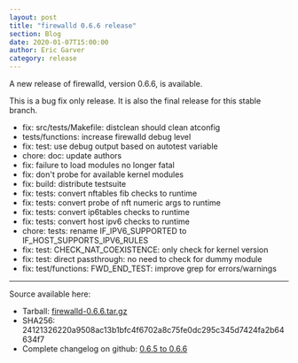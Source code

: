 ```yaml
---
layout: post
title: "firewalld 0.6.6 release"
section: Blog
date: 2020-01-07T15:00:00
author: Eric Garver
category: release
---
```


A new release of firewalld, version 0.6.6, is available.

This is a bug fix only release. It is also the final release for this stable
branch.

- fix: src/tests/Makefile: distclean should clean atconfig
- tests/functions: increase firewalld debug level
- fix: test: use debug output based on autotest variable
- chore: doc: update authors
- fix: failure to load modules no longer fatal
- fix: don't probe for available kernel modules
- fix: build: distribute testsuite
- fix: tests: convert nftables fib checks to runtime
- fix: tests: convert probe of nft numeric args to runtime
- fix: tests: convert ip6tables checks to runtime
- fix: tests: convert host ipv6 checks to runtime
- chore: tests: rename IF_IPV6_SUPPORTED to IF_HOST_SUPPORTS_IPV6_RULES
- fix: test: CHECK_NAT_COEXISTENCE: only check for kernel version
- fix: test: direct passthrough: no need to check for dummy module
- fix: test/functions: FWD_END_TEST: improve grep for errors/warnings

-----

Source available here:

 * Tarball: [firewalld-0.6.6.tar.gz](https://github.com/firewalld/firewalld/releases/download/v0.6.6/firewalld-0.6.6.tar.gz)
 * SHA256: 24121326220a9508ac13b1bfc4f6702a8c75fe0dc295c345d7424fa2b64634f7
 * Complete changelog on github: [0.6.5 to 0.6.6](https://github.com/firewalld/firewalld/compare/v0.6.5...v0.6.6)

